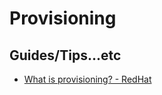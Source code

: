 # Provisioning

## Guides/Tips...etc

* [What is provisioning? - RedHat](https://www.redhat.com/en/topics/automation/what-is-provisioning)